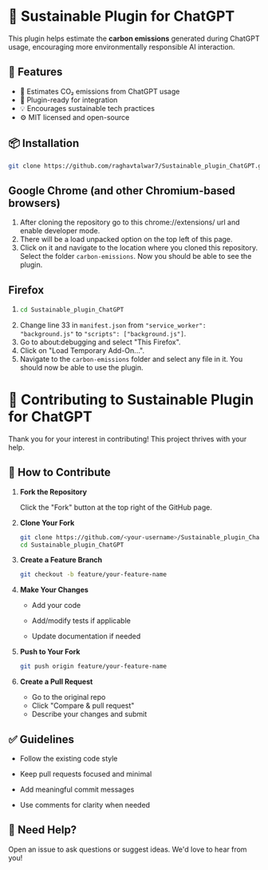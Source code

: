 # 🌿 Sustainable Plugin for ChatGPT

This plugin helps estimate the **carbon emissions** generated during ChatGPT usage, encouraging more environmentally responsible AI interaction.

## 🌱 Features

- 🔢 Estimates CO₂ emissions from ChatGPT usage
- 🧩 Plugin-ready for integration
- 💡 Encourages sustainable tech practices
- ⚙️ MIT licensed and open-source

## 📦 Installation

```bash
git clone https://github.com/raghavtalwar7/Sustainable_plugin_ChatGPT.git
```

## Google Chrome (and other Chromium-based browsers)
1. After cloning the repository go to this chrome://extensions/ url and enable developer mode.
2. There will be a load unpacked option on the top left of this page.
3. Click on it and navigate to the location where you cloned this repository. Select the folder `carbon-emissions`. Now you should be able to see the plugin.

## Firefox
1. ```bash 
   cd Sustainable_plugin_ChatGPT
   ```
2. Change line 33 in `manifest.json` from `"service_worker": "background.js"` to `"scripts": ["background.js"]`.
3. Go to about:debugging and select "This Firefox".
4. Click on "Load Temporary Add-On...".
5. Navigate to the `carbon-emissions` folder and select any file in it. You should now be able to use the plugin.


# 🤝 Contributing to Sustainable Plugin for ChatGPT

Thank you for your interest in contributing! This project thrives with your help.

## 🧰 How to Contribute

1. **Fork the Repository**

   Click the "Fork" button at the top right of the GitHub page.

2. **Clone Your Fork**

   ```bash
   git clone https://github.com/<your-username>/Sustainable_plugin_ChatGPT.git
   cd Sustainable_plugin_ChatGPT
   ```
3. **Create a Feature Branch**
   ```bash
   git checkout -b feature/your-feature-name
   ```

4. **Make Your Changes**
    
    - Add your code

    - Add/modify tests if applicable

    - Update documentation if needed

5. **Push to Your Fork**
   ```bash
   git push origin feature/your-feature-name
   ```

6. **Create a Pull Request**

    - Go to the original repo
    - Click "Compare & pull request"
    - Describe your changes and submit

## ✅ Guidelines

- Follow the existing code style

- Keep pull requests focused and minimal

- Add meaningful commit messages

- Use comments for clarity when needed

## 💬 Need Help?

Open an issue to ask questions or suggest ideas. We'd love to hear from you!